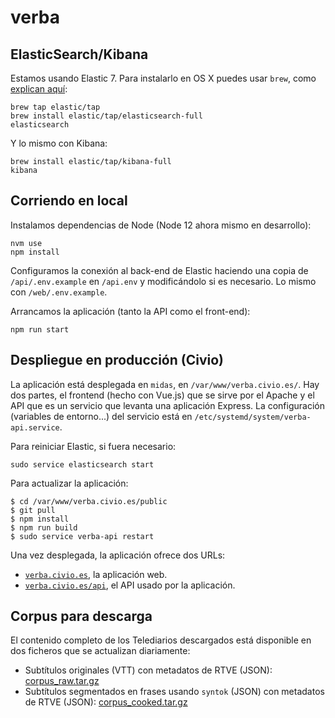 # verba

## ElasticSearch/Kibana

Estamos usando Elastic 7. Para instalarlo en OS X puedes usar `brew`, como [explican aquí](https://www.elastic.co/guide/en/elastic-stack-get-started/7.4/get-started-elastic-stack.html#install-elasticsearch):

```
brew tap elastic/tap
brew install elastic/tap/elasticsearch-full
elasticsearch
```

Y lo mismo con Kibana:

```
brew install elastic/tap/kibana-full
kibana
```

## Corriendo en local

Instalamos dependencias de Node (Node 12 ahora mismo en desarrollo):

```
nvm use
npm install
```

Configuramos la conexión al back-end de Elastic haciendo una copia de `/api/.env.example` en `/api.env` y modificándolo si es necesario. Lo mismo con `/web/.env.example`.

Arrancamos la aplicación (tanto la API como el front-end):

```
npm run start
```

## Despliegue en producción (Civio)

La aplicación está desplegada en `midas`, en `/var/www/verba.civio.es/`. Hay dos partes, el frontend (hecho con Vue.js) que se sirve por el Apache y el API que es un servicio que levanta una aplicación Express. La configuración (variables de entorno...) del servicio está en `/etc/systemd/system/verba-api.service`.

Para reiniciar Elastic, si fuera necesario:

```
sudo service elasticsearch start
```

Para actualizar la aplicación:

```
$ cd /var/www/verba.civio.es/public
$ git pull
$ npm install
$ npm run build
$ sudo service verba-api restart
```

Una vez desplegada, la aplicación ofrece dos URLs:

- [`verba.civio.es`](https://verba.civio.es/), la aplicación web.
- [`verba.civio.es/api`](https://verba.civio.es/api/), el API usado por la aplicación.

## Corpus para descarga

El contenido completo de los Telediarios descargados está disponible en dos ficheros que se actualizan diariamente:

- Subtítulos originales (VTT) con metadatos de RTVE (JSON): [corpus_raw.tar.gz](http://verba.civio.es/corpus_raw.tar.gz)
- Subtítulos segmentados en frases usando `syntok` (JSON) con metadatos de RTVE (JSON): [corpus_cooked.tar.gz](http://verba.civio.es/corpus_cooked.tar.gz)
